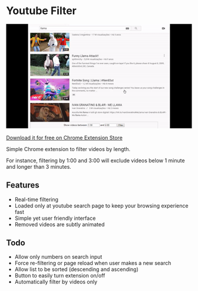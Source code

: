 # Youtube Filter

![Youtube Filter](/youtube-filter-gif.gif)

[Download it for free on Chrome Extension Store](https://chrome.google.com/webstore/detail/youtube-time-filter/bafpllbamajknogcdbecmgflnbmdbbep)

Simple Chrome extension to filter videos by length.

For instance, filtering by 1:00 and 3:00 will exclude videos below 1 minute and longer than 3 minutes.

## Features

- Real-time filtering
- Loaded only at youtube search page to keep your browsing experience fast
- Simple yet user friendly interface
- Removed videos are subtly animated

## Todo

- Allow only numbers on search input
- Force re-filtering or page reload when user makes a new search
- Allow list to be sorted (descending and ascending)
- Button to easily turn extension on/off
- Automatically filter by videos only

